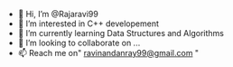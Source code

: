 - 👋 Hi, I’m @Rajaravi99
- 👀 I’m interested in C++ developement
- 🌱 I’m currently learning Data Structures and Algorithms
- 💞️ I’m looking to collaborate on ...
- 📫 Reach me on" ravinandanray99@gmail.com "

<!---
Rajaravi99/Rajaravi99 is a ✨ special ✨ repository because its `README.md` (this file) appears on your GitHub profile.
You can click the Preview link to take a look at your changes.
--->
